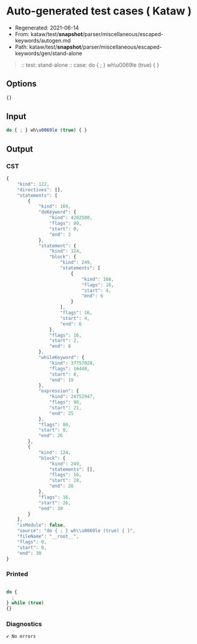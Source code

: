 # Auto-generated test cases ( Kataw )
- Regenerated: 2021-06-14
- From: kataw/test/__snapshot__/parser/miscellaneous/escaped-keywords/autogen.md
- Path: kataw/test/__snapshot__/parser/miscellaneous/escaped-keywords/gen/stand-alone
> :: test: stand-alone
> :: case: do { ; } wh\u0069le (true) { }
## Options

`````js
{}
`````
## Input

`````js
do { ; } wh\u0069le (true) { }
`````
## Output

### CST

```javascript
{
    "kind": 122,
    "directives": [],
    "statements": [
        {
            "kind": 169,
            "doKeyword": {
                "kind": 4202580,
                "flags": 80,
                "start": 0,
                "end": 2
            },
            "statement": {
                "kind": 124,
                "block": {
                    "kind": 249,
                    "statements": [
                        {
                            "kind": 168,
                            "flags": 16,
                            "start": 4,
                            "end": 6
                        }
                    ],
                    "flags": 16,
                    "start": 4,
                    "end": 6
                },
                "flags": 16,
                "start": 2,
                "end": 8
            },
            "whileKeyword": {
                "kind": 37757028,
                "flags": 16448,
                "start": 8,
                "end": 19
            },
            "expression": {
                "kind": 24752947,
                "flags": 96,
                "start": 21,
                "end": 25
            },
            "flags": 80,
            "start": 0,
            "end": 26
        },
        {
            "kind": 124,
            "block": {
                "kind": 249,
                "statements": [],
                "flags": 16,
                "start": 28,
                "end": 28
            },
            "flags": 16,
            "start": 26,
            "end": 30
        }
    ],
    "isModule": false,
    "source": "do { ; } wh\\u0069le (true) { }",
    "fileName": "__root__",
    "flags": 0,
    "start": 0,
    "end": 30
}
```

### Printed

```javascript

do {
  ;
} while (true)
{}

```

### Diagnostics

```javascript
✔ No errors
```

